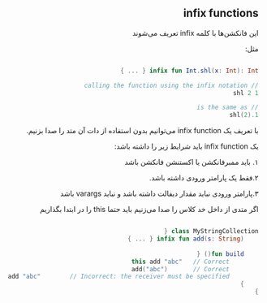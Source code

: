 <div dir="rtl">

infix functions
---
این فانکشن‌ها با کلمه 
infix 
تعریف می‌شوند

مثل: 

```kotlin

infix fun Int.shl(x: Int): Int { ... }

// calling the function using the infix notation
1 shl 2

// is the same as
1.shl(2)

```


با تعریف یک 
infix function
می‌توانیم بدون استفاده از دات آن متد را صدا بزنیم.

یک 
infix function 
باید شرایط زیر را داشته باشد:

۱. باید ممبرفانکشن یا اکستنشن فانکشن باشد

۲.فقط یک پارامتر ورودی داشته باشد.

۳.پارامتر ورودی نباید مقدار دیفالت داشته باشد و نباید varargs باشد




اگر متدی از داخل خد کلاس را صدا می‌زنیم باید حتما 
this 
را در ابتدا بگذاریم

```kotlin

class MyStringCollection {
    infix fun add(s: String) { ... }
    
    fun build() {
        this add "abc"   // Correct
        add("abc")       // Correct
        add "abc"        // Incorrect: the receiver must be specified
    }
}

```






</div>
